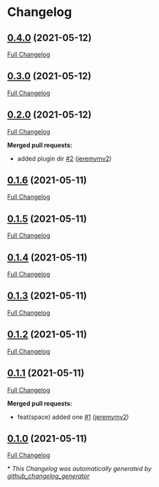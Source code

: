 # Changelog

## [0.4.0](https://github.com/jeremymv2/bumper2/tree/0.4.0) (2021-05-12)

[Full Changelog](https://github.com/jeremymv2/bumper2/compare/0.3.0...0.4.0)

## [0.3.0](https://github.com/jeremymv2/bumper2/tree/0.3.0) (2021-05-12)

[Full Changelog](https://github.com/jeremymv2/bumper2/compare/0.2.0...0.3.0)

## [0.2.0](https://github.com/jeremymv2/bumper2/tree/0.2.0) (2021-05-12)

[Full Changelog](https://github.com/jeremymv2/bumper2/compare/0.1.6...0.2.0)

**Merged pull requests:**

- added plugin dir [\#2](https://github.com/jeremymv2/bumper2/pull/2) ([jeremymv2](https://github.com/jeremymv2))

## [0.1.6](https://github.com/jeremymv2/bumper2/tree/0.1.6) (2021-05-11)

[Full Changelog](https://github.com/jeremymv2/bumper2/compare/0.1.5...0.1.6)

## [0.1.5](https://github.com/jeremymv2/bumper2/tree/0.1.5) (2021-05-11)

[Full Changelog](https://github.com/jeremymv2/bumper2/compare/0.1.4...0.1.5)

## [0.1.4](https://github.com/jeremymv2/bumper2/tree/0.1.4) (2021-05-11)

[Full Changelog](https://github.com/jeremymv2/bumper2/compare/0.1.3...0.1.4)

## [0.1.3](https://github.com/jeremymv2/bumper2/tree/0.1.3) (2021-05-11)

[Full Changelog](https://github.com/jeremymv2/bumper2/compare/0.1.2...0.1.3)

## [0.1.2](https://github.com/jeremymv2/bumper2/tree/0.1.2) (2021-05-11)

[Full Changelog](https://github.com/jeremymv2/bumper2/compare/0.1.1...0.1.2)

## [0.1.1](https://github.com/jeremymv2/bumper2/tree/0.1.1) (2021-05-11)

[Full Changelog](https://github.com/jeremymv2/bumper2/compare/0.1.0...0.1.1)

**Merged pull requests:**

- feat\(space\) added one [\#1](https://github.com/jeremymv2/bumper2/pull/1) ([jeremymv2](https://github.com/jeremymv2))

## [0.1.0](https://github.com/jeremymv2/bumper2/tree/0.1.0) (2021-05-11)

[Full Changelog](https://github.com/jeremymv2/bumper2/compare/3042f7ffb5aa57340775b353dee9df46bdfde348...0.1.0)



\* *This Changelog was automatically generated by [github_changelog_generator](https://github.com/github-changelog-generator/github-changelog-generator)*
